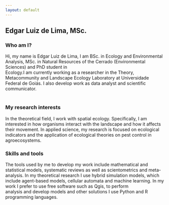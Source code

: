 ```yaml
---
layout: default
---
```


## Edgar Luiz de Lima, MSc.


### Who am I?
Hi, my name is Edgar Luiz de Lima, I am BSc. in Ecology and Environmental Analysis, MSc. in Natural Resources of the Cerrado (Environmental Sciences) and PhD student in  
Ecology.I am currently working as a researcher in the Theory, Metacommunity and Landscape Ecology Laboratory at Universidade Federal de Goiás. I also develop work as data analyst 
and scientific communicator.  
<br />
### My research interests
In the theoretical field, I work with spatial ecology. Specifically, I am interested in how organisms interact with the landscape and how it affects their movement. In  applied 
science, my research is focused on ecological indicators and the application of ecological theories on pest control in agroecosystems. 
<br />
### Skills and tools
The tools used by me to develop my work include mathematical and statistical models, systematic reviews as well as scientometrics and meta-analysis. In my theoretical research 
I use hybrid simulation models, which include agent-based models, cellular automata and machine learning. In my work I prefer to use free software such as Qgis, to perform  
analysis and develop models and other solutions I use Python and R programming languages.
 
